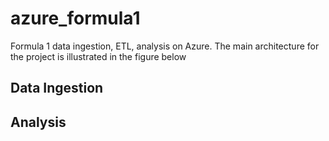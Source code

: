 # azure_formula1
Formula 1 data ingestion, ETL, analysis on Azure.
The main architecture for the project is illustrated in the figure below
## Data Ingestion

## Analysis
